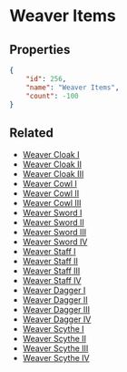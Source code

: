 # Weaver Items

<no description available>

## Properties

```json
{
    "id": 256,
    "name": "Weaver Items",
    "count": -100
}
```

## Related

- [Weaver Cloak I](../items/6708-weaver-cloak-i.md)
- [Weaver Cloak II](../items/6709-weaver-cloak-ii.md)
- [Weaver Cloak III](../items/6710-weaver-cloak-iii.md)
- [Weaver Cowl I](../items/6711-weaver-cowl-i.md)
- [Weaver Cowl II](../items/6712-weaver-cowl-ii.md)
- [Weaver Cowl III](../items/6713-weaver-cowl-iii.md)
- [Weaver Sword I](../items/6726-weaver-sword-i.md)
- [Weaver Sword II](../items/6727-weaver-sword-ii.md)
- [Weaver Sword III](../items/6728-weaver-sword-iii.md)
- [Weaver Sword IV](../items/6729-weaver-sword-iv.md)
- [Weaver Staff I](../items/6730-weaver-staff-i.md)
- [Weaver Staff II](../items/6731-weaver-staff-ii.md)
- [Weaver Staff III](../items/6732-weaver-staff-iii.md)
- [Weaver Staff IV](../items/6733-weaver-staff-iv.md)
- [Weaver Dagger I](../items/6734-weaver-dagger-i.md)
- [Weaver Dagger II](../items/6735-weaver-dagger-ii.md)
- [Weaver Dagger III](../items/6736-weaver-dagger-iii.md)
- [Weaver Dagger IV](../items/6737-weaver-dagger-iv.md)
- [Weaver Scythe I](../items/6738-weaver-scythe-i.md)
- [Weaver Scythe II](../items/6739-weaver-scythe-ii.md)
- [Weaver Scythe III](../items/6740-weaver-scythe-iii.md)
- [Weaver Scythe IV](../items/6741-weaver-scythe-iv.md)

